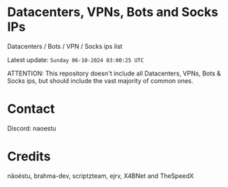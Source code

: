 # Datacenters, VPNs, Bots and Socks IPs
 
Datacenters / Bots / VPN / Socks ips list

Latest update: `Sunday 06-10-2024 03:00:25 UTC` 

ATTENTION: This repository doesn't include all Datacenters, VPNs, Bots & Socks ips, 
but should include the vast majority of common ones.

# Contact
Discord: naoestu

# Credits
nãoéstu, brahma-dev, scriptzteam, ejrv, X4BNet and TheSpeedX
